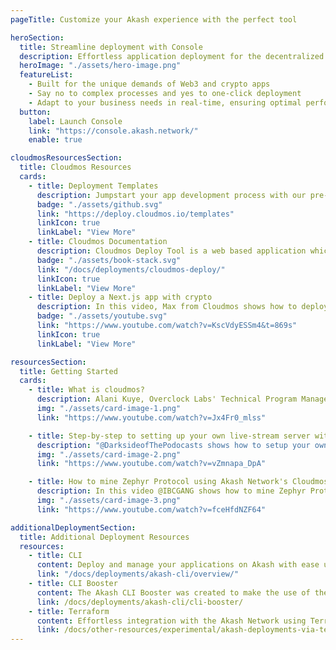 ```yaml
---
pageTitle: Customize your Akash experience with the perfect tool

heroSection:
  title: Streamline deployment with Console
  description: Effortless application deployment for the decentralized era.
  heroImage: "./assets/hero-image.png"
  featureList:
    - Built for the unique demands of Web3 and crypto apps
    - Say no to complex processes and yes to one-click deployment
    - Adapt to your business needs in real-time, ensuring optimal performance and cost efficiency
  button:
    label: Launch Console
    link: "https://console.akash.network/"
    enable: true

cloudmosResourcesSection:
  title: Cloudmos Resources
  cards:
    - title: Deployment Templates
      description: Jumpstart your app development process with our pre-built solutions.
      badge: "./assets/github.svg"
      link: "https://deploy.cloudmos.io/templates"
      linkIcon: true
      linkLabel: "View More"
    - title: Cloudmos Documentation
      description: Cloudmos Deploy Tool is a web based application which simplifies the deployment process on the Akash Network.
      badge: "./assets/book-stack.svg"
      link: "/docs/deployments/cloudmos-deploy/"
      linkIcon: true
      linkLabel: "View More"
    - title: Deploy a Next.js app with crypto
      description: In this video, Max from Cloudmos shows how to deploy a simple Next.js web app to the decentralized cloud Akash Network.
      badge: "./assets/youtube.svg"
      link: "https://www.youtube.com/watch?v=KscVdyESSm4&t=869s"
      linkIcon: true
      linkLabel: "View More"

resourcesSection:
  title: Getting Started
  cards:
    - title: What is cloudmos?
      description: Alani Kuye, Overclock Labs' Technical Program Manager introduces Cloudmos, formerly Akashlytics, was one of the first graduates of the Akash Accelerator program.
      img: "./assets/card-image-1.png"
      link: "https://www.youtube.com/watch?v=Jx4Fr0_mlss"

    - title: Step-by-step to setting up your own live-stream server with Cloudmos
      description: "@DarksideofThePodocasts shows how to setup your own live-stream server on Akash Network using Cloudmos deployment tool."
      img: "./assets/card-image-2.png"
      link: "https://www.youtube.com/watch?v=vZmnapa_DpA"

    - title: How to mine Zephyr Protocol using Akash Network's Cloudmos
      description: In this video @IBCGANG shows how to mine Zephyr Protocol using Akash Networks Cloudmos
      img: "./assets/card-image-3.png"
      link: "https://www.youtube.com/watch?v=fceHfdNZF64"

additionalDeploymentSection:
  title: Additional Deployment Resources
  resources:
    - title: CLI
      content: Deploy and manage your applications on Akash with ease using the Command Line Interface
      link: "/docs/deployments/akash-cli/overview/"
    - title: CLI Booster
      content: The Akash CLI Booster was created to make the use of the current command line tooling much simpler for deployments and related activities. In this guide we will review the primary capabilities of this exciting new tool.
      link: /docs/deployments/akash-cli/cli-booster/
    - title: Terraform
      content: Effortless integration with the Akash Network using Terraform Cloud
      link: /docs/other-resources/experimental/akash-deployments-via-terraform/
---
```

